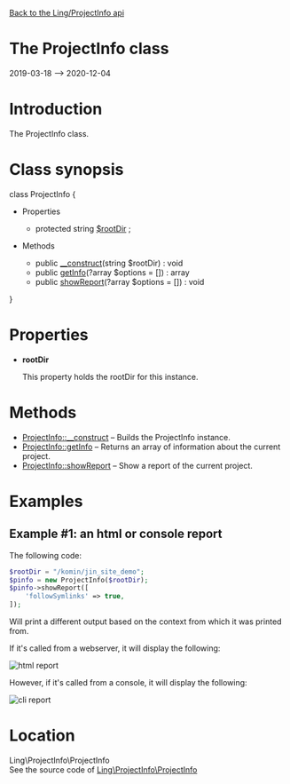 [Back to the Ling/ProjectInfo api](https://github.com/lingtalfi/ProjectInfo/blob/master/doc/api/Ling/ProjectInfo.md)



The ProjectInfo class
================
2019-03-18 --> 2020-12-04






Introduction
============

The ProjectInfo class.



Class synopsis
==============


class <span class="pl-k">ProjectInfo</span>  {

- Properties
    - protected string [$rootDir](#property-rootDir) ;

- Methods
    - public [__construct](https://github.com/lingtalfi/ProjectInfo/blob/master/doc/api/Ling/ProjectInfo/ProjectInfo/__construct.md)(string $rootDir) : void
    - public [getInfo](https://github.com/lingtalfi/ProjectInfo/blob/master/doc/api/Ling/ProjectInfo/ProjectInfo/getInfo.md)(?array $options = []) : array
    - public [showReport](https://github.com/lingtalfi/ProjectInfo/blob/master/doc/api/Ling/ProjectInfo/ProjectInfo/showReport.md)(?array $options = []) : void

}




Properties
=============

- <span id="property-rootDir"><b>rootDir</b></span>

    This property holds the rootDir for this instance.
    
    



Methods
==============

- [ProjectInfo::__construct](https://github.com/lingtalfi/ProjectInfo/blob/master/doc/api/Ling/ProjectInfo/ProjectInfo/__construct.md) &ndash; Builds the ProjectInfo instance.
- [ProjectInfo::getInfo](https://github.com/lingtalfi/ProjectInfo/blob/master/doc/api/Ling/ProjectInfo/ProjectInfo/getInfo.md) &ndash; Returns an array of information about the current project.
- [ProjectInfo::showReport](https://github.com/lingtalfi/ProjectInfo/blob/master/doc/api/Ling/ProjectInfo/ProjectInfo/showReport.md) &ndash; Show a report of the current project.


Examples
==========

Example #1: an html or console report
------------------------------

The following code:

```php
$rootDir = "/komin/jin_site_demo";
$pinfo = new ProjectInfo($rootDir);
$pinfo->showReport([
    'followSymlinks' => true,
]);

```


Will print a different output based on the context from which it was printed from.

If it's called from a webserver, it will display the following:


![html report](http://lingtalfi.com/img/universe/ProjectInfo/project-info-html-report.png)


However, if it's called from a console, it will display the following:


![cli report](http://lingtalfi.com/img/universe/ProjectInfo/project-info-cli-report.png)


Location
=============
Ling\ProjectInfo\ProjectInfo<br>
See the source code of [Ling\ProjectInfo\ProjectInfo](https://github.com/lingtalfi/ProjectInfo/blob/master/ProjectInfo.php)



